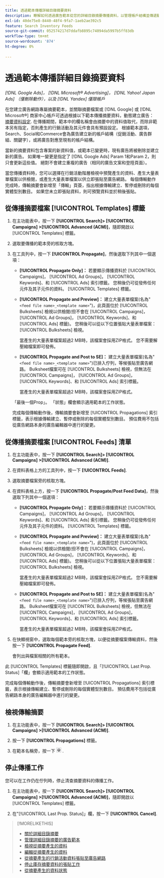 ```yaml
---
title: 透過範本傳播詳細目錄摘要資料
description: 瞭解如何透過廣告範本從您的詳細目錄摘要傳播資料，以管理帳戶結構並傳遞動態廣告。
exl-id: 40de75e8-8440-48f4-9fa7-1aeb2ae392c5
feature: Search Inventory Feeds
source-git-commit: 052574217d7ddafb8895c74094da5997b5ff83db
workflow-type: tm+mt
source-wordcount: '874'
ht-degree: 0%

---
```


# 透過範本傳播詳細目錄摘要資料

*[!DNL Google Ads]， [!DNL Microsoft® Advertising]， [!DNL Yahoo! Japan Ads] （僅刪除動作），以及 [!DNL Yandex] 僅限帳戶*

在您建立廣告網路專屬摘要範本，並關聯摘要檔案或 [!DNL Google] 或 [!DNL Microsoft®] 商家中心帳戶可透過根據以下範本傳播摘要資料，動態建立廣告： [摘要資料設定](feed-settings-manage.md). 在傳播期間，範本中的欄名稱會由摘要中的資料值取代，而除非範本另有指定，否則產生的行銷活動及其元件會具有預設設定。 根據範本選項， Search、Social和Commerce會為廣告建立新的帳戶結構（促銷活動、廣告群組、關鍵字），或將廣告對應至現有的帳戶結構。

當新的摘要資料包含專案的新資料值，或範本已變更時，現有廣告將被刪除並建立新的廣告。 如果唯一變更是指定了 [!DNL Google Ads] Param 1和Param 2，則只會更新這些值。 絕對不會建立重複的廣告（相同的廣告文案和登陸頁面）。

當您傳播資料時，您可以選擇在行銷活動階層檢視中預覽產生的資料、產生大量表單檔案以供檢閱，或產生大量表單檔案以供立即張貼至廣告網路。 每個傳輸動作完成時，傳輸摘要會新增至「傳輸」頁簽，指出根據傳輸建立、暫停或刪除的每個實體型別數目。 如果您未立即張貼資料，則可預覽資料並於稍後張貼。

## 從傳播摘要檔案 [!UICONTROL Templates] 標籤

1. 在主功能表中，按一下 **[!UICONTROL Search]> [!UICONTROL Campaigns] >[!UICONTROL Advanced (ACM)]**，隨即開啟以 [!UICONTROL Templates] 標籤。

1. 選取要傳播的範本旁的核取方塊。

1. 在工具列中，按一下 **[!UICONTROL Propagate]**，然後選取下列其中一個選項：

   * **[!UICONTROL Propagate Only]：** 若要顯示傳播資料於 [!UICONTROL Campaigns]， [!UICONTROL Ad Groups]， [!UICONTROL Keywords]、和 [!UICONTROL Ads] 索引標籤。 您稍後仍可從發佈任何元件及其子元件的資料。 [!UICONTROL Templates] 標籤。

   * **[!UICONTROL Propagate and Preview]：** 建立大量表單檔案(名為&quot;`<feed file name>_<template name>`&quot;)，此頁面位於 [!UICONTROL Bulksheets] 檢視以供檢閱(但不會在 [!UICONTROL Campaigns]， [!UICONTROL Ad Groups]， [!UICONTROL Keywords]、和 [!UICONTROL Ads] 標籤)。 您稍後可以從以下位置張貼大量表單檔案： [!UICONTROL Bulksheets] 檢視。

     當產生的大量表單檔案超過2 MB時，該檔案會採用ZIP格式。 您不需要解壓縮檔案即可發佈。

   * **[!UICONTROL Propagate and Post to SE]：** 建立大量表單檔案(名為&quot;`<feed file name>_<template name>`&quot;)已排入佇列，等候張貼至廣告網路。 Bulksheet檔案可在 [!UICONTROL Bulksheets] 檢視，但無法在 [!UICONTROL Campaigns]， [!UICONTROL Ad Groups]， [!UICONTROL Keywords]、和 [!UICONTROL Ads] 索引標籤。

     當產生的大量表單檔案超過2 MB時，該檔案會採用ZIP格式。

   「最後一個Prop」。 「狀態」欄會顯示適用範本的工作狀態。

   完成每個傳輸動作後，傳輸摘要會新增至 [!UICONTROL Propagations] 索引標籤，表示根據傳輸建立、暫停或刪除的每個實體型別數目。 預估費用不包括從廣告網路本身的廣告編輯器中進行的變更。

## 從傳播摘要檔案 [!UICONTROL Feeds] 清單

1. 在主功能表中，按一下 **[!UICONTROL Search]> [!UICONTROL Campaigns] >[!UICONTROL Advanced (ACM)]**.

1. 在資料表格上方的工具列中，按一下 **[!UICONTROL Feeds]**.

1. 選取摘要檔案旁的核取方塊。

1. 在資料表格上方，按一下 **[!UICONTROL Propagate/Post Feed Data]**，然後選取下列其中一個選項：

   * **[!UICONTROL Propagate Only]：** 若要顯示傳播資料於 [!UICONTROL Campaigns]， [!UICONTROL Ad Groups]， [!UICONTROL Keywords]、和 [!UICONTROL Ads] 索引標籤。 您稍後仍可從發佈任何元件及其子元件的資料。 [!UICONTROL Templates] 標籤。

   * **[!UICONTROL Propagate and Preview]：** 建立大量表單檔案(名為&quot;`<feed file name>_<template name>`&quot;)，此頁面位於 [!UICONTROL Bulksheets] 檢視以供檢閱(但不會在 [!UICONTROL Campaigns]， [!UICONTROL Ad Groups]， [!UICONTROL Keywords]、和 [!UICONTROL Ads] 標籤)。 您稍後可以從以下位置張貼大量表單檔案： [!UICONTROL Bulksheets] 檢視。

     當產生的大量表單檔案超過2 MB時，該檔案會採用ZIP格式。 您不需要解壓縮檔案即可發佈。

   * **[!UICONTROL Propagate and Post to SE]：** 建立大量表單檔案(名為&quot;`<feed file name>_<template name>`&quot;)已排入佇列，等候張貼至廣告網路。 Bulksheet檔案可在 [!UICONTROL Bulksheets] 檢視，但無法在 [!UICONTROL Campaigns]， [!UICONTROL Ad Groups]， [!UICONTROL Keywords]、和 [!UICONTROL Ads] 索引標籤。

     當產生的大量表單檔案超過2 MB時，該檔案會採用ZIP格式。

1. 在快顯視窗中，選取每個範本旁的核取方塊，以便從摘要檔案傳輸資料，然後按一下 **[!UICONTROL Propagate Feed]**.

   會列出與檔案相關的所有範本。

此 [!UICONTROL Templates] 標籤隨即開啟，且「[!UICONTROL Last Prop. Status]「欄」會顯示適用範本的工作狀態。

完成每個傳輸動作後，傳輸摘要會新增至 [!UICONTROL Propagations] 索引標籤，表示根據傳輸建立、暫停或刪除的每個實體型別數目。 預估費用不包括從廣告網路本身的廣告編輯器中進行的變更。

## 檢視傳輸摘要

1. 在主功能表中，按一下 **[!UICONTROL Search]> [!UICONTROL Campaigns] >[!UICONTROL Advanced (ACM)]**.

1. 按一下 **[!UICONTROL Propagations]** 標籤。

1. 在範本名稱旁，按一下 ![檢視/編輯設定圖示](/help/search-social-commerce/assets/settings.png "檢視/編輯設定圖示") .

## 停止傳播工作

您可以在工作仍在佇列時，停止清查摘要資料的傳播工作。

1. 在主功能表中，按一下 **[!UICONTROL Search]> [!UICONTROL Campaigns] >[!UICONTROL Advanced (ACM)]**，隨即開啟以 [!UICONTROL Templates] 標籤。

1. 在&quot;[!UICONTROL Last Prop. Status]」欄，按一下 **[!UICONTROL Cancel]**.

>[!MORELIKETHIS]
>
>* [關於詳細目錄摘要](inventory-feeds-about.md)
>* [管理詳細目錄摘要的廣告範本](/help/search-social-commerce/campaign-management/inventory-feeds/ad-templates/ad-template-manage.md)
>* [檢視從摘要產生的資料](propagated-data-view.md)
>* [編輯從摘要產生的資料](propagated-data-edit.md)
>* [從摘要產生的行銷活動資料張貼至廣告網路](propagated-data-post.md)
>* [停止庫存摘要資料的張貼工作](stop-job.md)
>* [從摘要產生的資料狀態](propagated-data-status.md)
